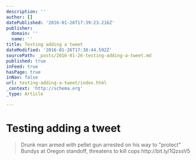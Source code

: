 ```yaml
---
description: ''
author: []
datePublished: '2016-01-26T17:39:23.216Z'
publisher:
  domain: ''
  name: ''
title: Testing adding a tweet
dateModified: '2016-01-26T17:38:44.592Z'
sourcePath: _posts/2016-01-26-testing-adding-a-tweet.md
published: true
inFeed: true
hasPage: true
inNav: false
url: testing-adding-a-tweet/index.html
_context: 'http://schema.org'
_type: Article

---
```

# Testing adding a tweet

> Drunk man armed with pellet gun arrested on his way to "protect" Bundys at Oregon standoff&comma; threatens to kill cops http&colon;&sol;&sol;bit&period;ly&sol;1QzssV5